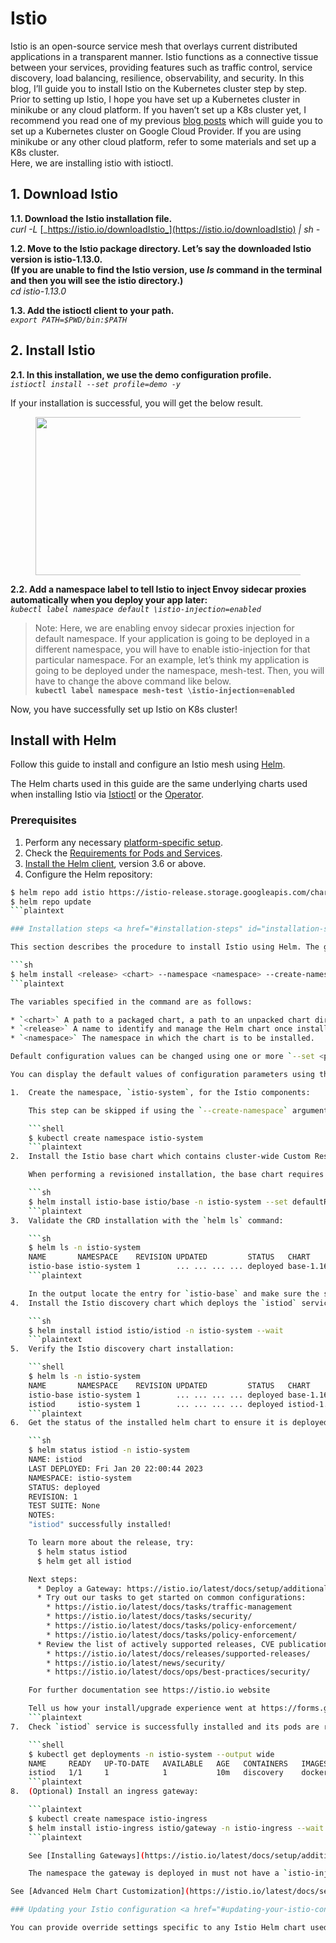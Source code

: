 # Istio

Istio is an open-source service mesh that overlays current distributed applications in a transparent manner. Istio functions as a connective tissue between your services, providing features such as traffic control, service discovery, load balancing, resilience, observability, and security. In this blog, I’ll guide you to install Istio on the Kubernetes cluster step by step.\
Prior to setting up Istio, I hope you have set up a Kubernetes cluster in minikube or any cloud platform. If you haven’t set up a K8s cluster yet, I recommend you read one of my previous [blog posts](https://medium.com/@sumudu\_liyan/how-to-set-up-a-simple-kubernetes-cluster-on-google-cloud-platform-f7839323579f) which will guide you to set up a Kubernetes cluster on Google Cloud Provider. If you are using minikube or any other cloud platform, refer to some materials and set up a K8s cluster.\
Here, we are installing istio with istioctl.

## **1. Download Istio** <a href="#189c" id="189c"></a>

**1.1. Download the Istio installation file.**\
_curl -L_ [_https://istio.io/downloadIstio_](https://istio.io/downloadIstio) _| sh -_

**1.2. Move to the Istio package directory. Let’s say the downloaded Istio version is istio-1.13.0.**\
**(If you are unable to find the Istio version, use **_**ls**_** command in the terminal and then you will see the istio directory.)**\
_cd istio-1.13.0_

**1.3. Add the istioctl client to your path.**\
_`export PATH=$PWD/bin:$PATH`_

## **2. Install Istio** <a href="#cb2a" id="cb2a"></a>

**2.1. In this installation, we use the demo configuration profile.**\
_`istioctl install --set profile=demo -y`_

If your installation is successful, you will get the below result.

<figure><img src="https://miro.medium.com/v2/resize:fit:681/0*m8w4hKXLiJIaQInO" alt="" height="253" width="681"><figcaption></figcaption></figure>

**2.2. Add a namespace label to tell Istio to inject Envoy sidecar proxies automatically when you deploy your app later:**\
_`kubectl label namespace default \istio-injection=enabled`_

> Note: Here, we are enabling envoy sidecar proxies injection for default namespace. If your application is going to be deployed in a different namespace, you will have to enable istio-injection for that particular namespace. For an example, let’s think my application is going to be deployed under the namespace, mesh-test. Then, you will have to change the above command like below.\
> **`kubectl label namespace mesh-test \istio-injection=enabled`**

Now, you have successfully set up Istio on K8s cluster!



## Install with Helm <a href="#title" id="title"></a>

Follow this guide to install and configure an Istio mesh using [Helm](https://helm.sh/docs/).

The Helm charts used in this guide are the same underlying charts used when installing Istio via [Istioctl](https://istio.io/latest/docs/setup/install/istioctl/) or the [Operator](https://istio.io/latest/docs/setup/install/operator/).

### Prerequisites <a href="#prerequisites" id="prerequisites"></a>

1. Perform any necessary [platform-specific setup](https://istio.io/latest/docs/setup/platform-setup/).
2. Check the [Requirements for Pods and Services](https://istio.io/latest/docs/ops/deployment/requirements/).
3. [Install the Helm client](https://helm.sh/docs/intro/install/), version 3.6 or above.
4. Configure the Helm repository:

```sh
$ helm repo add istio https://istio-release.storage.googleapis.com/charts
$ helm repo update
```plaintext

### Installation steps <a href="#installation-steps" id="installation-steps"></a>

This section describes the procedure to install Istio using Helm. The general syntax for helm installation is:

```sh
$ helm install <release> <chart> --namespace <namespace> --create-namespace [--set <other_parameters>]
```plaintext

The variables specified in the command are as follows:

* `<chart>` A path to a packaged chart, a path to an unpacked chart directory or a URL.
* `<release>` A name to identify and manage the Helm chart once installed.
* `<namespace>` The namespace in which the chart is to be installed.

Default configuration values can be changed using one or more `--set <parameter>=<value>` arguments. Alternatively, you can specify several parameters in a custom values file using the `--values <file>` argument.

You can display the default values of configuration parameters using the `helm show values <chart>` command or refer to `artifacthub` chart documentation at [Custom Resource Definition parameters](https://artifacthub.io/packages/helm/istio-official/base?modal=values), [Istiod chart configuration parameters](https://artifacthub.io/packages/helm/istio-official/istiod?modal=values) and [Gateway chart configuration parameters](https://artifacthub.io/packages/helm/istio-official/gateway?modal=values).

1.  Create the namespace, `istio-system`, for the Istio components:

    This step can be skipped if using the `--create-namespace` argument in step 2.

    ```shell
    $ kubectl create namespace istio-system
    ```plaintext
2.  Install the Istio base chart which contains cluster-wide Custom Resource Definitions (CRDs) which must be installed prior to the deployment of the Istio control plane:

    When performing a revisioned installation, the base chart requires the `--set defaultRevision=<revision>` value to be set for resource validation to function. Below we install the `default` revision, so `--set defaultRevision=default` is configured.

    ```sh
    $ helm install istio-base istio/base -n istio-system --set defaultRevision=default
    ```plaintext
3.  Validate the CRD installation with the `helm ls` command:

    ```sh
    $ helm ls -n istio-system
    NAME       NAMESPACE    REVISION UPDATED         STATUS   CHART        APP VERSION
    istio-base istio-system 1        ... ... ... ... deployed base-1.16.1  1.16.1
    ```plaintext

    In the output locate the entry for `istio-base` and make sure the status is set to `deployed`.
4.  Install the Istio discovery chart which deploys the `istiod` service:

    ```sh
    $ helm install istiod istio/istiod -n istio-system --wait
    ```plaintext
5.  Verify the Istio discovery chart installation:

    ```shell
    $ helm ls -n istio-system
    NAME       NAMESPACE    REVISION UPDATED         STATUS   CHART         APP VERSION
    istio-base istio-system 1        ... ... ... ... deployed base-1.16.1   1.16.1
    istiod     istio-system 1        ... ... ... ... deployed istiod-1.16.1 1.16.1
    ```plaintext
6.  Get the status of the installed helm chart to ensure it is deployed:

    ```sh
    $ helm status istiod -n istio-system
    NAME: istiod
    LAST DEPLOYED: Fri Jan 20 22:00:44 2023
    NAMESPACE: istio-system
    STATUS: deployed
    REVISION: 1
    TEST SUITE: None
    NOTES:
    "istiod" successfully installed!

    To learn more about the release, try:
      $ helm status istiod
      $ helm get all istiod

    Next steps:
      * Deploy a Gateway: https://istio.io/latest/docs/setup/additional-setup/gateway/
      * Try out our tasks to get started on common configurations:
        * https://istio.io/latest/docs/tasks/traffic-management
        * https://istio.io/latest/docs/tasks/security/
        * https://istio.io/latest/docs/tasks/policy-enforcement/
        * https://istio.io/latest/docs/tasks/policy-enforcement/
      * Review the list of actively supported releases, CVE publications and our hardening guide:
        * https://istio.io/latest/docs/releases/supported-releases/
        * https://istio.io/latest/news/security/
        * https://istio.io/latest/docs/ops/best-practices/security/

    For further documentation see https://istio.io website

    Tell us how your install/upgrade experience went at https://forms.gle/99uiMML96AmsXY5d6
    ```plaintext
7.  Check `istiod` service is successfully installed and its pods are running:

    ```shell
    $ kubectl get deployments -n istio-system --output wide
    NAME     READY   UP-TO-DATE   AVAILABLE   AGE   CONTAINERS   IMAGES                         SELECTOR
    istiod   1/1     1            1           10m   discovery    docker.io/istio/pilot:1.16.1   istio=pilot
    ```plaintext
8.  (Optional) Install an ingress gateway:

    ```plaintext
    $ kubectl create namespace istio-ingress
    $ helm install istio-ingress istio/gateway -n istio-ingress --wait
    ```plaintext

    See [Installing Gateways](https://istio.io/latest/docs/setup/additional-setup/gateway/) for in-depth documentation on gateway installation.

    The namespace the gateway is deployed in must not have a `istio-injection=disabled` label. See [Controlling the injection policy](https://istio.io/latest/docs/setup/additional-setup/sidecar-injection/#controlling-the-injection-policy) for more info.

See [Advanced Helm Chart Customization](https://istio.io/latest/docs/setup/additional-setup/customize-installation-helm/) for in-depth documentation on how to use Helm post-renderer to customize the Helm charts.

### Updating your Istio configuration <a href="#updating-your-istio-configuration" id="updating-your-istio-configuration"></a>

You can provide override settings specific to any Istio Helm chart used above and follow the Helm upgrade workflow to customize your Istio mesh installation. The available configurable options can be found by using `helm show values istio/<chart>`; for example `helm show values istio/gateway`.
